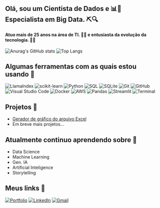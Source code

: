 ## Olá, sou um Cientista de Dados e 📊🎲 Especialista em Big Data. ⛏️🔍
#### Atuo mais de 25 anos na área de TI. 💾🔧 e entusiasta da evolução da tecnologia. 🤖🌐

![Anurag's GitHub stats](https://github-readme-stats.vercel.app/api?username=rilen&show_icons=true&theme=holi)
![Top Langs](https://github-readme-stats.vercel.app/api/top-langs/?username=rilen&layout=compact&theme=holi)

## Algumas ferramentas com as quais estou usando 🔨

![LlamaIndex](https://img.shields.io/badge/LlamaIndex-6600cc?style=for-the-badge&logo=llamaindex&logoColor=white)
![scikit-learn](https://img.shields.io/badge/scikit--learn-F7931E?style=for-the-badge&logo=scikit-learn&logoColor=white)
![Python](https://img.shields.io/badge/Python-3776AB?style=for-the-badge&logo=python&logoColor=white)
![SQL](https://img.shields.io/badge/SQL-00000F?style=for-the-badge&logo=postgresql&logoColor=white)
![SQLite](https://img.shields.io/badge/SQLite-003B57?style=for-the-badge&logo=sqlite&logoColor=white)
![Git](https://img.shields.io/badge/Git-F05032?style=for-the-badge&logo=git&logoColor=white)
![GitHub](https://img.shields.io/badge/GitHub-181717?style=for-the-badge&logo=github&logoColor=white)
![Visual Studio Code](https://img.shields.io/badge/Visual%20Studio%20Code-007ACC?style=for-the-badge&logo=visual-studio-code&logoColor=white)
![Docker](https://img.shields.io/badge/Docker-2496ED?style=for-the-badge&logo=docker&logoColor=white)
![AWS](https://img.shields.io/badge/AWS-232F3E?style=for-the-badge&logo=amazon-aws&logoColor=white)
![Pandas](https://img.shields.io/badge/Pandas-150458?style=for-the-badge&logo=pandas&logoColor=white)
![Streamlit](https://img.shields.io/badge/Streamlit-FF4B4B?style=for-the-badge&logo=streamlit&logoColor=white)
![Terminal](https://img.shields.io/badge/Terminal-FF4B4B?style=for-the-badge&logo=terminal&logoColor=white)

## Projetos 📂

- [Gerador de gráfico do arquivo Excel](https://github.com/Rilen/xlsx2chart)
- Em breve mais projetos...

<!--
- [Sales Forecasting](https://github.com/ChristianoDS/rossmann_project)
- [Zomato Data Analysis](https://github.com/ChristianoDS/zomato_project)
- [Machine Learning Tests](https://github.com/ChristianoDS/ensaio-machine-learning)
-->

<!--
# Papers 📑
#### I have published a paper in a renowned scientific journal applying machine learning in my Phd research. 📝

### [Paper](https://www.sciencedirect.com/science/article/pii/S2212982024000155)
-->


## Atualmente continuo aprendendo sobre 📖
- Data Science
- Machine Learning
- Gen. IA
- Artificial Inteligence
- Storytelling

## Meus links 📧

[![Portfolio](https://img.shields.io/badge/Portfolio-4285F4?style=for-the-badge&logo=google-chrome&logoColor=white)](https://rilen.github.io/portfolio_ds/)
[![LinkedIn](https://img.shields.io/badge/LinkedIn-0077B5?style=for-the-badge&logo=linkedin&logoColor=white)](https://www.linkedin.com/in/rilen/)
[![Gmail](https://img.shields.io/badge/Email-D14836?style=for-the-badge&logo=gmail&logoColor=white)](mailto:rilen.lima@gmail.com)

